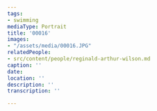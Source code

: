 ```yaml
---
tags:
- swimming
mediaType: Portrait
title: '00016'
images:
- "/assets/media/00016.JPG"
relatedPeople:
- src/content/people/reginald-arthur-wilson.md
caption: ''
date: 
location: ''
description: ''
transcription: ''

---
```

